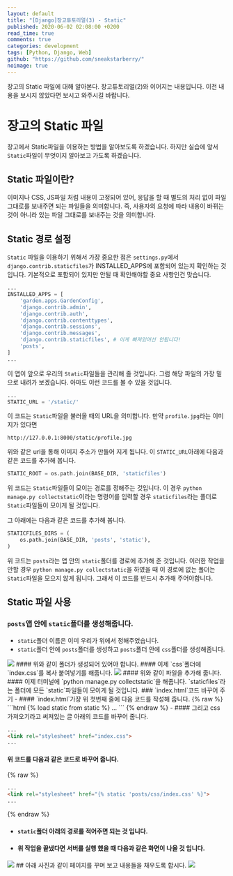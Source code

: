 ```yaml
---
layout: default
title: "[Django]장고튜토리얼(3) - Static"
published: 2020-06-02 02:08:00 +0200
read_time: true
comments: true
categories: development
tags: [Python, Django, Web]
github: "https://github.com/sneakstarberry/"
noimage: true
---
```

장고의 Static 파일에 대해 알아본다. 장고튜토리얼(2)와 이어지는 내용입니다. 이전 내용을 보시지 않았다면 보시고 와주시길 바랍니다.
<!--more-->

# 장고의 Static 파일
장고에서 Static파일을 이용하는 방법을 알아보도록 하겠습니다. 하지만 실습에 앞서 `Static`파일이 무엇이지 알아보고 가도록 하겠습니다.
## Static 파일이란?
이미지나 CSS, JS파일 처럼 내용이 고정되어 있어, 응답을 할 때 별도의 처리 없이 파일 그대로를 보내주면 되는 파일들을 의미합니다. 즉, 사용자의 요청에 따라 내용이 바뀌는 것이 아니라 있는 파일 그대로를 보내주는 것을 의미합니다.

## Static 경로 설정
`Static` 파일을 이용하기 위해서 가장 중요한 점은 `settings.py`에서`django.contrib.staticfiles`가 INSTALLED_APPS에 포함되어 있는지 확인하는 것입니다. 기본적으로 포함되어 있지만 안될 때 확인해야할 중요 사항인건 맞습니다.
```python
...
INSTALLED_APPS = [
    'garden.apps.GardenConfig',
    'django.contrib.admin',
    'django.contrib.auth',
    'django.contrib.contenttypes',
    'django.contrib.sessions',
    'django.contrib.messages',
    'django.contrib.staticfiles', # 이게 빠져있어선 안됩니다!
    'posts',
]
...
```
이 앱이 앞으로 우리의 `Static`파일들을 관리해 줄 것입니다.
그럼 해당 파일의 가장 밑으로 내려가 보겠습니다.
아마도 이런 코드를 볼 수 있을 것입니다.
```python
...
STATIC_URL = '/static/'
```
이 코드는 `Static`파일을 불러올 때의 URL을 의미합니다. 만약 `profile.jpg`라는 이미지가 있다면
```
http://127.0.0.1:8000/static/profile.jpg
```
위와 같은 url을 통해 이미지 주소가 만들어 지게 됩니다.
이 `STATIC_URL`아래에 다음과 같은 코드를 추가해 봅니다.
```python
STATIC_ROOT = os.path.join(BASE_DIR, 'staticfiles')
```
위 코드는 `Static`파일들이 모이는 경로를 정해주는 것입니다. 이 경우 `python manage.py collectstatic`이라는 명령어를 입력할 경우 `staticfiles`라는 폴더로 `Static`파일들이 모이게 될 것입니다.

그 아래에는 다음과 같은 코드를 추가해 봅니다.
```python
STATICFILES_DIRS = (
    os.path.join(BASE_DIR, 'posts', 'static'),
)
```
위 코드는 `posts`라는 앱 안의 `static`폴더를 경로에 추가해 준 것입니다. 이러한 작업을 안할 경우 `python manage.py collectstatic`을 하였을 때 이 경로에 없는 폴더는 `Static`파일을 모으지 않게 됩니다. 그래서 이 코드를 반드시 추가해 주어야합니다.

## Static 파일 사용
### `posts`앱 안에 `static`폴더를 생성해줍니다.
- `static`폴더 이름은 이미 우리가 위에서 정해주었습니다.
- `static`폴더 안에 `posts`폴더를 생성하고 `posts`폴더 안에 `css`폴더를 생성해줍니다.
<img src="/assets/images{{page.id}}/static.png" class="img-responsive">
#### 위와 같이 폴더가 생성되어 있어야 합니다.
#### 이제 `css`폴더에 `index.css`를 복사 붙여넣기를 해줍니다.
<img src="/assets/images{{page.id}}/css.png" class="img-responsive">
#### 위와 같이 파일을 추가해 줍니다.
#### 이제 터미널에 `python manage.py collectstatic`을 해줍니다. `staticfiles`라는 폴더에 모든 `static`파일들이 모이게 될 것입니다.
### `index.html`코드 바꾸어 주기
- #### `index.html`가장 위 첫번째 줄에 다음 코드를 작성해 줍니다.
{% raw %}
```html
{% load static from static %}
...
```
{% endraw %}
- #### 그리고 css 가져오기라고 써져있는 글 아래의 코드를 바꾸어 줍니다.

```html
...
<link rel="stylesheet" href="index.css">
...
```

#### 위 코드를 다음과 같은 코드로 바꾸어 줍니다.

{% raw %}
```html
...
<link rel="stylesheet" href="{% static 'posts/css/index.css' %}">
...
```

{% endraw %}
- #### `static`폴더 아래의 경로를 적어주면 되는 것 입니다.
- #### 위 작업을 끝냈다면 서버를 실행 했을 때 다음과 같은 화면이 나올 것 입니다.
<img src="/assets/images{{page.id}}/result.png" class="img-responsive">
## 아래 사진과 같이 페이지를 꾸며 보고 내용들을 채우도록 합시다.
<img src="/assets/images{{page.id}}/result2.png" class="img-responsive">



